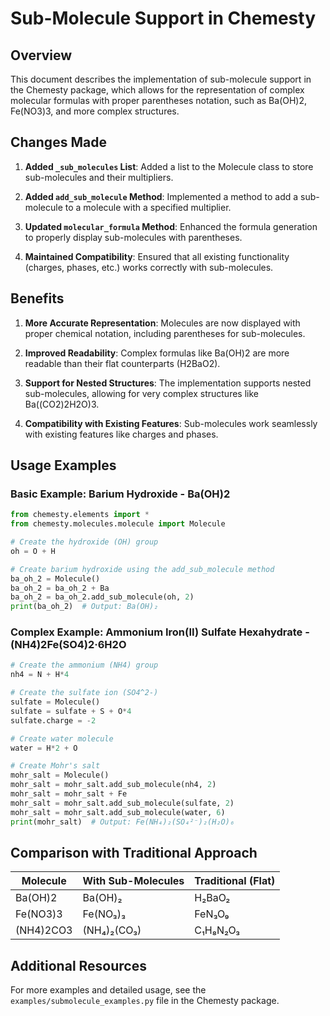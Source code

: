 # Sub-Molecule Support in Chemesty

## Overview

This document describes the implementation of sub-molecule support in the Chemesty package, which allows for the representation of complex molecular formulas with proper parentheses notation, such as Ba(OH)2, Fe(NO3)3, and more complex structures.

## Changes Made

1. **Added `_sub_molecules` List**: Added a list to the Molecule class to store sub-molecules and their multipliers.

2. **Added `add_sub_molecule` Method**: Implemented a method to add a sub-molecule to a molecule with a specified multiplier.

3. **Updated `molecular_formula` Method**: Enhanced the formula generation to properly display sub-molecules with parentheses.

4. **Maintained Compatibility**: Ensured that all existing functionality (charges, phases, etc.) works correctly with sub-molecules.

## Benefits

1. **More Accurate Representation**: Molecules are now displayed with proper chemical notation, including parentheses for sub-molecules.

2. **Improved Readability**: Complex formulas like Ba(OH)2 are more readable than their flat counterparts (H2BaO2).

3. **Support for Nested Structures**: The implementation supports nested sub-molecules, allowing for very complex structures like Ba((CO2)2H2O)3.

4. **Compatibility with Existing Features**: Sub-molecules work seamlessly with existing features like charges and phases.

## Usage Examples

### Basic Example: Barium Hydroxide - Ba(OH)2

```python
from chemesty.elements import *
from chemesty.molecules.molecule import Molecule

# Create the hydroxide (OH) group
oh = O + H

# Create barium hydroxide using the add_sub_molecule method
ba_oh_2 = Molecule()
ba_oh_2 = ba_oh_2 + Ba
ba_oh_2 = ba_oh_2.add_sub_molecule(oh, 2)
print(ba_oh_2)  # Output: Ba(OH)₂
```

### Complex Example: Ammonium Iron(II) Sulfate Hexahydrate - (NH4)2Fe(SO4)2·6H2O

```python
# Create the ammonium (NH4) group
nh4 = N + H*4

# Create the sulfate ion (SO4^2-)
sulfate = Molecule()
sulfate = sulfate + S + O*4
sulfate.charge = -2

# Create water molecule
water = H*2 + O

# Create Mohr's salt
mohr_salt = Molecule()
mohr_salt = mohr_salt.add_sub_molecule(nh4, 2)
mohr_salt = mohr_salt + Fe
mohr_salt = mohr_salt.add_sub_molecule(sulfate, 2)
mohr_salt = mohr_salt.add_sub_molecule(water, 6)
print(mohr_salt)  # Output: Fe(NH₄)₂(SO₄²⁻)₂(H₂O)₆
```

## Comparison with Traditional Approach

| Molecule | With Sub-Molecules | Traditional (Flat) |
|----------|-------------------|-------------------|
| Ba(OH)2  | Ba(OH)₂           | H₂BaO₂            |
| Fe(NO3)3 | Fe(NO₃)₃          | FeN₃O₉            |
| (NH4)2CO3| (NH₄)₂(CO₃)       | C₁H₈N₂O₃          |

## Additional Resources

For more examples and detailed usage, see the `examples/submolecule_examples.py` file in the Chemesty package.